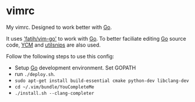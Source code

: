 vimrc
=====

My vimrc. Designed to work better with [Go].

It uses ['fatih/vim-go'](http://github.com/fatih/vim-go) to work with [Go]. To
better faciliate editing [Go] source code,
[YCM](http://github.com/Valloric/YouCompleteMe) and
[utilsnips](http://github.com/SirVer/ultisnips) are also used.

Follow the following steps to use this config:

- Setup [Go] development environment. Set GOPATH
- run ``./deploy.sh``.
- ``sudo apt-get install build-essential cmake python-dev libclang-dev``
- ``cd ~/.vim/bundle/YouCompleteMe``
- ``./install.sh --clang-completer``


[Go]: http://golang.org
